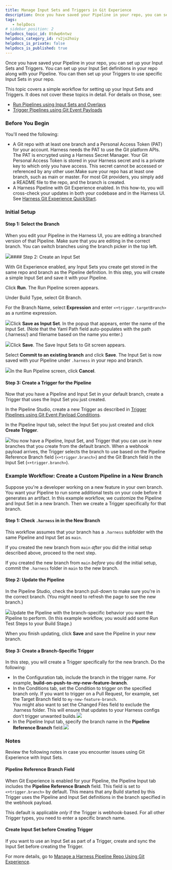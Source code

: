 ```yaml
---
title: Manage Input Sets and Triggers in Git Experience
description: Once you have saved your Pipeline in your repo, you can set up your Input Sets and Triggers. You can set up your Input Set definitions in your repo along with your Pipeline. You can then set up your…
tags: 
   - helpDocs
# sidebar_position: 2
helpdocs_topic_id: 8tdwp6ntwz
helpdocs_category_id: rv2jo2hoiy
helpdocs_is_private: false
helpdocs_is_published: true
---
```


Once you have saved your Pipeline in your repo, you can set up your Input Sets and Triggers. You can set up your Input Set definitions in your repo along with your Pipeline. You can then set up your Triggers to use specific Input Sets in your repo.

This topic covers a simple workflow for setting up your Input Sets and Triggers. It does not cover these topics in detail. For details on those, see:

* [Run Pipelines using Input Sets and Overlays](https://ngdocs.harness.io/article/gfk52g74xt-run-pipelines-using-input-sets-and-overlays)
* [Trigger Pipelines using Git Event Payloads](https://ngdocs.harness.io/article/10y3mvkdvk-trigger-pipelines-using-custom-payload-conditions)

### Before You Begin

You'll need the following:

* A Git repo with at least one branch and a Personal Access Token (PAT) for your account. Harness needs the PAT to use the Git platform APIs. The PAT is encrypted using a Harness Secret Manager. Your Git Personal Access Token is stored in your Harness secret and is a private key to which only you have access. This secret cannot be accessed or referenced by any other user.Make sure your repo has at least one branch, such as main or master. For most Git providers, you simply add a README file to the repo, and the branch is created.
* A Harness Pipeline with Git Experience enabled. In this how-to, you will cross-check your updates in both your codebase and in the Harness UI. See [Harness Git Experience QuickStart](https://newdocs.helpdocs.io/article/grfeel98am/preview).

### Initial Setup

#### Step 1: Select the Branch

When you edit your Pipeline in the Harness UI, you are editing a branched version of that Pipeline. Make sure that you are editing in the correct branch. You can switch branches using the branch picker in the top left.

![](https://files.helpdocs.io/i5nl071jo5/articles/nfll9xyzol/1654356824432/sim-git-exp-branch-picker.png)#### Step 2: Create an Input Set

With Git Experience enabled, any Input Sets you create get stored in the same repo and branch as the Pipeline definition. In this step, you will create a simple Input Set and save it with your Pipeline.

Click **Run**. The Run Pipeline screen appears.

Under Build Type, select Git Branch.

For the Branch Name, select **Expression** and enter `<+trigger.targetBranch>` as a runtime expression.

![](https://files.helpdocs.io/i5nl071jo5/articles/8tdwp6ntwz/1654630634634/01-define-input-set.png)Click **Save as Input Set**. In the popup that appears, enter the name of the Input Set. (Note that the Yaml Path field auto-populates with the path (.harness/) and filename based on the name you enter.)

![](https://files.helpdocs.io/i5nl071jo5/articles/8tdwp6ntwz/1654630815947/01-save-input-set.png)Click **Save**. The Save Input Sets to Git screen appears.

Select **Commit to an existing branch** and click **Save**. The Input Set is now saved with your Pipeline under `.harness` in your repo and branch.

![](https://files.helpdocs.io/i5nl071jo5/articles/8tdwp6ntwz/1654631241327/03-pipeline-and-input-set-in-repo.png)In the Run Pipeline screen, click **Cancel**.

#### Step 3: Create a Trigger for the Pipeline

Now that you have a Pipeline and Input Set in your default branch, create a Trigger that uses the Input Set you just created.

In the Pipeline Studio, create a new Trigger as described in [Trigger Pipelines using Git Event Payload Conditions](https://ngdocs.harness.io/article/10y3mvkdvk).

In the Pipeline Input tab, select the Input Set you just created and click **Create Trigger**.

![](https://files.helpdocs.io/i5nl071jo5/articles/8tdwp6ntwz/1654826047802/04-new-trigger-all-branches.png)You now have a Pipeline, Input Set, and Trigger that you can use in new branches that you create from the default branch. When a webhook payload arrives, the Trigger selects the branch to use based on the Pipeline Reference Branch field (`<+trigger.branch>`) and the Git Branch field in the Input Set (`<+trigger.branch>`).

### Example Workflow: Create a Custom Pipeline in a New Branch

Suppose you're a developer working on a new feature in your own branch. You want your Pipeline to run some additional tests on your code before it generates an artifact. In this example workflow, we customize the Pipeline and Input Set in a new branch. Then we create a Trigger specifically for that branch.

#### Step 1: Check `.harness` in in the New Branch

This workflow assumes that your branch has a `.harness` subfolder with the same Pipeline and Input Set as `main`.

If you created the new branch from `main` *after* you did the initial setup described above, proceed to the next step.

If you created the new branch from `main` *before* you did the initial setup, commit the `.harness` folder in `main` to the new branch.

#### Step 2: Update the Pipeline

In the Pipeline Studio, check the branch pull-down to make sure you're in the correct branch. (You might need to refresh the page to see the new branch.)

![](https://files.helpdocs.io/i5nl071jo5/articles/oi9lc9klsd/1655676251146/06-branch-picker.png)Update the Pipeline with the branch-specific behavior you want the Pipeline to perform. (In this example workflow, you would add some Run Test Steps to your Build Stage.)

When you finish updating, click **Save** and save the Pipeline in your new branch.

#### Step 3: Create a Branch-Specific Trigger

In this step, you will create a Trigger specifically for the new branch. Do the following:

* In the Configuration tab, include the branch in the trigger name. For example, **build-on-push-to-my-new-feature-branch**.
* In the Conditions tab, set the Condition to trigger on the specified branch only. If you want to trigger on a Pull Request, for example, set the Target Branch field to `my-new-feature-branch`.  
You might also want to set the Changed Files field to exclude the .harness folder. This will ensure that updates to your Harness configs don't trigger unwanted builds.![](https://files.helpdocs.io/i5nl071jo5/articles/8tdwp6ntwz/1655735718071/07-trigger-conditio.png)
* In the Pipeline Input tab, specify the branch name in the **Pipeline Reference Branch** field.![](https://files.helpdocs.io/i5nl071jo5/articles/oi9lc9klsd/1655677259878/08-pipeline-reference-branch.png)

### Notes

Review the following notes in case you encounter issues using Git Experience with Input Sets.

#### Pipeline Reference Branch Field

When Git Experience is enabled for your Pipeline, the Pipeline Input tab includes the **Pipeline Reference Branch** field. This field is set to `<+trigger.branch>` by default. This means that any Build started by this Trigger uses the Pipeline and Input Set definitions in the branch specified in the webhook payload.

This default is applicable *only* if the Trigger is webhook-based. For all other Trigger types, you need to enter a specific branch name.

#### Create Input Set before Creating Trigger

If you want to use an Input Set as part of a Trigger, create and sync the Input Set before creating the Trigger.

For more details, go to [Manage a Harness Pipeline Repo Using Git Experience](/article/5nz7j3e1yc-manage-a-harness-pipeline-repo-using-git-experience).

